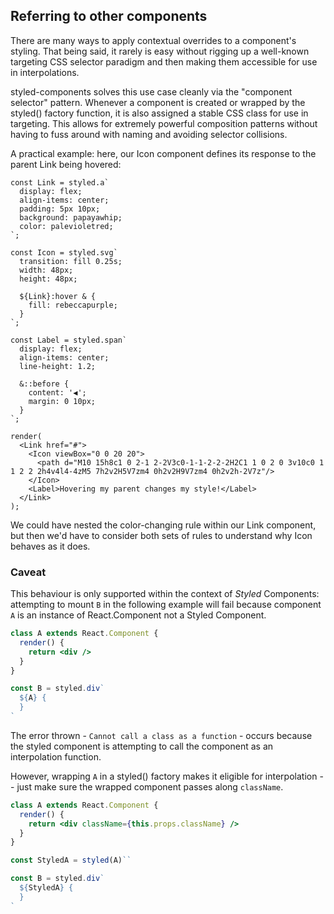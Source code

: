 ## Referring to other components

There are many ways to apply contextual overrides to a component's styling. That being said,
it rarely is easy without rigging up a well-known targeting CSS selector paradigm
and then making them accessible for use in interpolations.

styled-components solves this use case cleanly via the "component selector" pattern. Whenever
a component is created or wrapped by the styled() factory function, it is also assigned a
stable CSS class for use in targeting. This allows for extremely powerful composition patterns
without having to fuss around with naming and avoiding selector collisions.

A practical example: here, our Icon component defines its response to the parent Link being hovered:

```react
const Link = styled.a`
  display: flex;
  align-items: center;
  padding: 5px 10px;
  background: papayawhip;
  color: palevioletred;
`;

const Icon = styled.svg`
  transition: fill 0.25s;
  width: 48px;
  height: 48px;

  ${Link}:hover & {
    fill: rebeccapurple;
  }
`;

const Label = styled.span`
  display: flex;
  align-items: center;
  line-height: 1.2;

  &::before {
    content: '◀';
    margin: 0 10px;
  }
`;

render(
  <Link href="#">
    <Icon viewBox="0 0 20 20">
      <path d="M10 15h8c1 0 2-1 2-2V3c0-1-1-2-2-2H2C1 1 0 2 0 3v10c0 1 1 2 2 2h4v4l4-4zM5 7h2v2H5V7zm4 0h2v2H9V7zm4 0h2v2h-2V7z"/>
    </Icon>
    <Label>Hovering my parent changes my style!</Label>
  </Link>
);
```

We could have nested the color-changing rule within our Link component, but then we'd have to
consider both sets of rules to understand why Icon behaves as it does.

### Caveat

This behaviour is only supported within the context of _Styled_ Components:
attempting to mount `B` in the following example will fail because component
`A` is an instance of React.Component not a Styled Component.

```jsx
class A extends React.Component {
  render() {
    return <div />
  }
}

const B = styled.div`
  ${A} {
  }
`
```

The error thrown - `Cannot call a class as a function` - occurs because the
styled component is attempting to call the component as an interpolation function.

However, wrapping `A` in a styled() factory makes it eligible for interpolation -- just
make sure the wrapped component passes along `className`.

```jsx
class A extends React.Component {
  render() {
    return <div className={this.props.className} />
  }
}

const StyledA = styled(A)``

const B = styled.div`
  ${StyledA} {
  }
`
```
